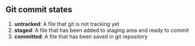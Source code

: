 ## Git commit states
1. **untracked**: A file that git is not tracking yet
2. **staged**: A file that has been added to staging area and ready to commit
3. **committed**: A file that has been saved in git repository
